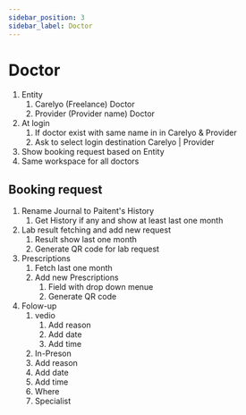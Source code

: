 ```yaml
---
sidebar_position: 3
sidebar_label: Doctor
---
```

# Doctor
1. Entity
   1. Carelyo (Freelance) Doctor
   2. Provider (Provider name) Doctor
2. At login
   1. If doctor exist with same name in in Carelyo & Provider
   2. Ask to select login destination Carelyo | Provider
3. Show booking request based on Entity
4. Same workspace for all doctors

## Booking request
1. Rename Journal to Paitent's History 
   1. Get History if any and show at least last one month
2. Lab result fetching and add new request
   1. Result show last one month
   2. Generate QR code for lab request
3. Prescriptions 
   1. Fetch last one month
   2. Add new Prescriptions 
      1. Field with drop down menue
      2. Generate QR code
4. Folow-up
   1. vedio 
      1. Add reason
      2. Add date 
      3. Add time
   2.  In-Preson
      1. Add reason
      2. Add date 
      3. Add time
      4. Where 
      5. Specialist
